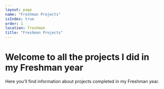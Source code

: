 ```yaml
---
layout: page
name: "Freshman Projects"
isIndex: true
order: 1
location: freshman
title: "Freshman Projects"
---
```

# Welcome to all the projects I did in my Freshman year

Here you'll find information about projects completed in my Freshman year.
